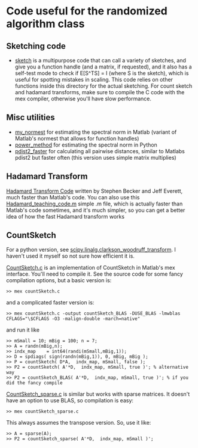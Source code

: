 # Code useful for the randomized algorithm class

## Sketching code
- [sketch](sketch.m) is a multipurpose code that can call a variety of sketches, and give you a function handle (and a matrix, if requested), and it also has a self-test mode to check if E[S^TS] = I (where S is the sketch), which is useful for spotting mistakes in scaling. This code relies on other functions inside this directory for the actual sketching. For count sketch and hadamard transforms, make sure to compile the C code with the mex compiler, otherwise you'll have slow performance.

## Misc utilities

- [my_normest](my_normest.m) for estimating the spectral norm in Matlab (variant of Matlab's normest that allows for function handles)
- [power_method](power_method.py) for estimating the spectral norm in Python
- [pdist2_faster](pdist2_faster.m) for calculating all pairwise distances, similar to Matlabs pdist2 but faster often (this version uses simple matrix multiplies)

## Hadamard Transform
[Hadamard Transform Code](https://github.com/jeffeverett/hadamard-transform) written by Stephen Becker and Jeff Everett, much faster than Matlab's code. You can also use this [Hadamard_teaching_code.m](Hadamard_teaching_code.m) simple .m file, which is actually faster than Matlab's code sometimes, and it's much simpler, so you can get a better idea of how the fast Hadamard transform works

## CountSketch

For a python version, see [scipy.linalg.clarkson_woodruff_transform](https://docs.scipy.org/doc/scipy/reference/generated/scipy.linalg.clarkson_woodruff_transform.html#scipy.linalg.clarkson_woodruff_transform). I haven't used it myself so not sure how efficient it is.

[CountSketch.c](countSketch.c) is an implementation of CountSketch in Matlab's mex interface. You'll need to compile it. See the source code for some fancy compilation options, but a basic version is:
```
>> mex countSketch.c
```
and a complicated faster version is:
```
>> mex countSketch.c -output countSketch_BLAS -DUSE_BLAS -lmwblas CFLAGS="\$CFLAGS -O3 -malign-double -march=native"
``` 
and run it like
```
>> mSmall = 10; mBig = 100; n = 7;
>> A = randn(mBig,n);
>> indx_map    = int64(randi(mSmall,mBig,1));
>> D = spdiags( sign(randn(mBig,1)), 0, mBig, mBig );
>> P = countSketch( D*A,  indx_map, mSmall, false );
>> P2 = countSketch( A'*D,  indx_map, mSmall, true )'; % alternative way
>> P2 = countSketch_BLAS( A'*D,  indx_map, mSmall, true )'; % if you did the fancy compile
```

[CountSketch_sparse.c](countSketch_sparse.c) is similar but works with sparse matrices. It doesn't have an option to use BLAS, so compilation is easy:
```
>> mex countSketch_sparse.c
```
This always assumes the transpose version. So, use it like:
```
>> A = sparse(A);
>> P2 = countSketch_sparse( A'*D,  indx_map, mSmall )';
```

